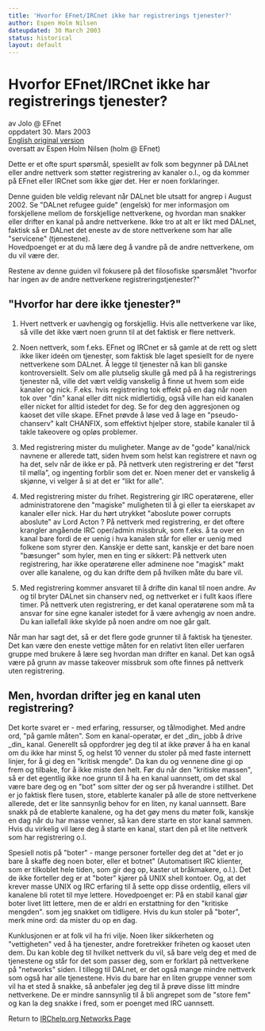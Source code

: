 ```yaml
---
title: 'Hvorfor EFnet/IRCnet ikke har registrerings tjenester?'
author: Espen Holm Nilsen
dateupdated: 30 March 2003
status: historical
layout: default
---
```

# Hvorfor EFnet/IRCnet ikke har registrerings tjenester?

av Jolo @ EFnet  
oppdatert 30. Mars 2003  
[English original version](noserv.html)  
oversatt av Espen Holm Nilsen (holm @ EFnet)

Dette er et ofte spurt spørsmål, spesiellt av folk som begynner på
DALnet eller andre nettverk som støtter registrering av kanaler o.l., og
da kommer på EFnet eller IRCnet som ikke gjør det. Her er noen
forklaringer.

Denne guiden ble veldig relevant når DALnet ble utsatt for angrep i
August 2002. Se "DALnet refugee guide" (engelsk) for mer informasjon om
forskjellene mellom de forskjellige nettverkene, og hvordan man snakker
eller drifter en kanal på andre nettverkene. Ikke tro at alt er likt med
DALnet, faktisk så er DALnet det eneste av de store nettverkene som har
alle "servicene" (tjenestene).  
Hovedpoenget er at du må lære deg å vandre på de andre nettverkene, om
du vil være der.

Restene av denne guiden vil fokusere på det filosofiske spørsmålet
"hvorfor har ingen av de andre nettverkene registreringstjenester?"

## "Hvorfor har dere ikke tjenester?"

1.  Hvert nettverk er uavhengig og forskjellig. Hvis alle nettverkene
    var like, så ville det ikke vært noen grunn til at det faktisk er
    flere nettverk.

2.  Noen nettverk, som f.eks. EFnet og IRCnet er så gamle at de rett og
    slett ikke liker ideén om tjenester, som faktisk ble laget spesiellt
    for de nyere nettverkene som DALnet. Å legge til tjenester nå kan
    bli ganske kontroversiellt. Selv om alle plutselig skulle gå med på
    å ha registrerings tjenester nå, ville det vært veldig vanskelig å
    finne ut hvem som eide kanaler og nick. F.eks. hvis registrering tok
    effekt på en dag når noen tok over "din" kanal eller ditt nick
    midlertidig, også ville han eid kanalen eller nicket for alltid
    istedet for deg. Se for deg den aggresjonen og kaoset det ville
    skape. EFnet prøvde å løse ved å lage en "pseudo-chanserv" kalt
    CHANFIX, som effektivt hjelper store, stabile kanaler til å takle
    takeovere og opløs problemer.

3.  Med registrering mister du muligheter. Mange av de "gode" kanal/nick
    navnene er allerede tatt, siden hvem som helst kan registrere et
    navn og ha det, selv når de ikke er på. På nettverk uten
    registrering er det "først til mølla", og ingenting forblir som det
    er. Noen mener det er vanskelig å skjønne, vi velger å si at det er
    "likt for alle".

4.  Med registrering mister du frihet. Registrering gir IRC operatørene,
    eller administratorene den "magiske" muligheten til å gi eller ta
    eierskapet av kanaler eller nick. Har du hørt utrykket "aboslute
    power corrupts aboslute" av Lord Acton ? På nettverk med
    registrering, er det oftere krangler angående IRC oper/admin
    missbruk, som f.eks. å ta over en kanal bare fordi de er uenig i hva
    kanalen står for eller er uenig med folkene som styrer den. Kanskje
    er dette sant, kanskje er det bare noen "bæsunger" som hyler, men en
    ting er sikkert: På nettverk uten registrering, har ikke operatørene
    eller adminene noe "magisk" makt over alle kanalene, og du kan
    drifte dem på hvilken måte du bare vil.

5.  Med registrering kommer ansvaret til å drifte din kanal til noen
    andre. Av og til bryter DALnet sin chanserv ned, og nettverket er i
    fullt kaos iflere timer. På nettverk uten registrering, er det kanal
    operatørene som må ta ansvar for sine egne kanaler istedet for å
    være avhengig av noen andre. Du kan iallefall ikke skylde på noen
    andre om noe går galt.

Når man har sagt det, så er det flere gode grunner til å faktisk ha
tjenester. Det kan være den eneste vettige måten for en relativt liten
eller uerfaren gruppe med brukere å lære seg hvordan man drifter en
kanal. Det kan også være på grunn av masse takeover missbruk som ofte
finnes på nettverk uten registrering.

## Men, hvordan drifter jeg en kanal uten registrering?

Det korte svaret er - med erfaring, ressurser, og tålmodighet. Med andre
ord, "på gamle måten". Som en kanal-operatør, er det \_din\_ jobb å
drive \_din\_ kanal. Generellt så oppfordrer jeg deg til at ikke prøver
å ha en kanal om du ikke har minst 5, og helst 10 venner du stoler på
med faste internett linjer, for å gi deg en "kritisk mengde". Da kan du
og vennene dine gi op frem og tilbake, for å ikke miste den helt. Før du
når den "kritiske massen", så er det egentlig ikke noe grunn til å ha en
kanal uannsett, om det skal være bare deg og en "bot" som sitter der og
ser på hverandre i stillhet. Det er jo faktisk flere tusen, store,
etablerte kanaler på alle de store nettverkene allerede, det er lite
sannsynlig behov for en liten, ny kanal uannsett. Bare snakk på de
etablerte kanalene, og ha det gøy mens du møter folk, kanskje en dag når
du har masse venner, så kan dere starte en stor kanal sammen. Hvis du
virkelig vil lære deg å starte en kanal, start den på et lite nettverk
som har registrering o.l.

Spesiell notis på "boter" - mange personer forteller deg det at "det er
jo bare å skaffe deg noen boter, eller et botnet" (Automatisert IRC
klienter, som er tilkoblet hele tiden, som gir deg op, kaster ut
bråkmakere, o.l.). Det de ikke forteller deg er at "boter" kjører på
UNIX shell kontoer. Og, at det krever masse UNIX og IRC erfaring til å
sette opp disse ordentlig, ellers vil kanalene bli rotet til mye
lettere. Hovedpoenget er: På en stabil kanal gjør boter livet litt
lettere, men de er aldri en erstattning for den "kritiske mengden". som
jeg snakket om tidligere. Hvis du kun stoler på "boter", merk mine ord:
da mister du op en dag.

Kunklusjonen er at folk vil ha fri vilje. Noen liker sikkerheten og
"vettigheten" ved å ha tjenester, andre foretrekker friheten og kaoset
uten dem. Du kan koble deg til hvilket nettverk du vil, så bare velg deg
et med de tjenestene og står for det som passer deg, som er forklart på
nettverkene på "networks" siden. I tillegg til DALnet, er det også mange
mindre nettverk som også har alle tjenestene. Hvis du bare har en liten
gruppe venner som vil ha et sted å snakke, så anbefaler jeg deg til å
prøve disse litt mindre nettverkene. De er mindre sannsynlig til å bli
angrepet som de "store fem" og kan la deg snakke i fred, som er poenget
med IRC uannsett.

Return to [IRChelp.org Networks Page](./)

